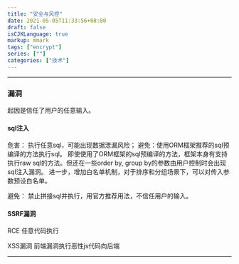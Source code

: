 ```yaml
---
title: "安全与风控"
date: 2021-05-05T11:33:56+08:00
draft: false
isCJKLanguage: true
markup: mmark
tags: ["encrypt"]
series: [""]
categories: ["技术"]
---
```




---

### 漏洞

起因是信任了用户的任意输入。

#### sql注入

危害： 执行任意sql，可能出现数据泄漏风险； 避免：使用ORM框架推荐的sql预编译的方法执行sql。
即使使用了ORM框架的sql预编译的方法，框架本身有支持执行raw sql的方法。但还在一些order by, group by的参数由用户控制时会出现sql注入漏洞。
进一步，增加白名单机制，对于排序和分组场景下，可以对传入参数预设白名单。

避免： 禁止拼接sql并执行，用官方推荐用法，不信任用户的输入。

#### SSRF漏洞

RCE 任意代码执行

XSS漏洞 前端漏洞执行恶性js代码向后端

---